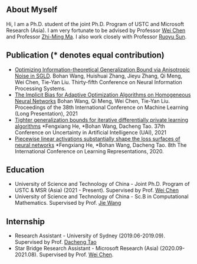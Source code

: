 ## About Myself
Hi, I am a Ph.D. student of the joint Ph.D. Program of USTC and Microsoft Research (Asia). I am very fortunate to be advised by Professor [Wei Chen](https://www.microsoft.com/en-us/research/people/wche/) and Professor [Zhi-Ming Ma](http://homepage.amss.ac.cn/research/homePage/8eb59241e2e74d828fb84eec0efadba5/myHomePage.html). I also work closely with Professor [Ruoyu Sun](https://ruoyus.github.io/). 

## Publication (\* denotes equal contribution)
- [Optimizing Information-theoretical Generalization Bound via Anisotropic Noise in SGLD](https://nips.cc/Conferences/2021/ScheduleMultitrack?event=27503).
Bohan Wang, Huishuai Zhang, Jieyu Zhang, Qi Meng, Wei Chen, Tie-Yan Liu.
Thirty-fifth Conference on Neural Information Processing Systems.
- [The Implicit Bias for Adaptive Optimization Algorithms on Homogeneous Neural Networks](http://proceedings.mlr.press/v139/wang21q.html)
Bohan Wang, Qi Meng, Wei Chen, Tie-Yan Liu. 
Proceedings of the 38th International Conference on Machine Learning (Long Presentation), 2021
- [Tighter generalization bounds for iterative differentially private learning algorithms](https://www.auai.org/uai2021/pdf/uai2021.308.pdf)
\*Fengxiang He, \*Bohan Wang, Dacheng Tao.
37th Conference on Uncertainty in Artificial Intelligence (UAI), 2021
- [Piecewise linear activations substantially shape the loss surfaces of neural networks](https://openreview.net/forum?id=B1x6BTEKwr)
\*Fengxiang He, \*Bohan Wang, Dacheng Tao.
8th The International Conference on Learning Representations, 2020.

## Education
- University of Science and Technology of China - Joint Ph.D. Program of USTC & MSR (Asia) (2021 - Present). Supervised by Prof. [Wei Chen](https://www.microsoft.com/en-us/research/people/wche/)
- University of Science and Technology of China - Sc.B in Computational Mathematics. Supervised by Prof. [Jie Wang](https://miralab.ai/people/jie-wang/)

## Internship
- Research Assistant - University of Sydney (2019.06-2019.09). Supervised by Prof. [Dacheng Tao](https://www.sydney.edu.au/engineering/about/our-people/academic-staff/dacheng-tao.html)
- Star Bridge Research Assistant - Microsoft Research (Asia) (2020.09-2021.08). Supervised by Prof. [Wei Chen](https://www.microsoft.com/en-us/research/people/wche/).

